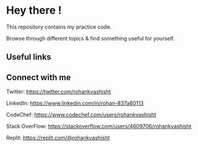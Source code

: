 # Hey there !

This repository contains my practice code.

Browse through different topics & find something useful for yourself.

## Useful links

## Connect with me

Twitter: https://twitter.com/rohankvashisht

LinkedIn: https://www.linkedin.com/in/rohan-837a80113

CodeChef: https://www.codechef.com/users/rohankvashisht

Stack OverFlow: https://stackoverflow.com/users/4609706/rohankvashisht

Replit: https://replit.com/@rohankvashisht
